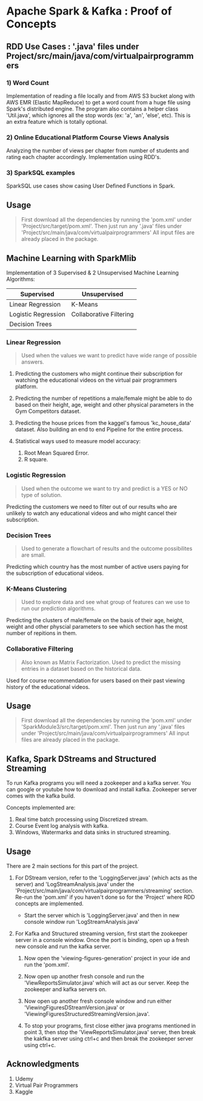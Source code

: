 # Apache Spark & Kafka : Proof of Concepts
## RDD Use Cases : '.java' files under Project/src/main/java/com/virtualpairprogrammers
### 1) Word Count
Implementation of reading a file locally and from AWS S3 bucket along with AWS EMR (Elastic MapReduce) to get a word count from a huge file using Spark's distributed engine. The program also contains a helper class 'Util.java', which ignores all the stop words (ex: 'a', 'an', 'else', etc). This is an extra feature which is totally optional.

### 2) Online Educational Platform Course Views Analysis
Analyzing the number of views per chapter from number of students and rating each chapter accordingly. Implementation using RDD's.

### 3) SparkSQL examples
SparkSQL use cases show casing User Defined Functions in Spark.

Usage
-----    
> First download all the dependencies by running the 'pom.xml' under 'Project/src/target/pom.xml'.
> Then just run any '.java' files under 'Project/src/main/java/com/virtualpairprogrammers'
> All input files are already placed in the package.

## Machine Learning with SparkMlib
Implementation of 3 Supervised & 2 Unsupervised Machine Learning Algorithms:

Supervised          | Unsupervised
--------------------| --------------------------
Linear Regression   | K-Means
Logistic Regression | Collaborative Filtering
Decision Trees      |

### Linear Regression
> Used when the values we want to predict have wide range of possible answers. 

1. Predicting the customers who might continue their subscription for watching the educational videos on the virtual pair programmers platform.

2. Predicting the number of repetitions a male/female might be able to do based on their height, age, weight and other physical parameters in the Gym Competitors dataset.

3. Predicting the house prices from the kaggel's famous 'kc_house_data' dataset. Also building an end to end Pipeline for the entire process.

4. Statistical ways used to measure model accuracy:
	1. Root Mean Squared Error.
	2. R square.

### Logistic Regression
> Used when the outcome we want to try and predict is a YES or NO type of solution.

Predicting the customers we need to filter out of our results who are unlikely to watch any educational videos and who might cancel their subscription.

### Decision Trees
> Used to generate a flowchart of results and the outcome possibilites are small.

Predicting which country has the most number of active users paying for the subscription of educational videos.

### K-Means Clustering
> Used to explore data and see what group of features can we use to run our prediction algorithms.

Predicting the clusters of male/female on the basis of their age, height, weight and other physcial parameters to see which section has the most number of repitions in them.

### Collaborative Filtering
> Also known as Matrix Factorization. Used to predict the missing entries in a dataset based on the historical data.

Used for course recommendation for users based on their past viewing history of the educational videos.

Usage
-----    
> First download all the dependencies by running the 'pom.xml' under 'SparkModule3/src/target/pom.xml'.
> Then just run any '.java' files under 'Project/src/main/java/com/virtualpairprogrammers'
> All input files are already placed in the package.

## Kafka, Spark DStreams and Structured Streaming
To run Kafka programs you will need a zookeeper and a kafka server. You can google or youtube how to download and install kafka. Zookeeper server comes with the kafka build.

Concepts implemented are:
1. Real time batch processing using Discretized stream.
2. Course Event log analysis with kafka.
3. Windows, Watermarks and data sinks in structured streaming.

Usage
-----    
There are 2 main sections for this part of the project.
1. For DStream version, refer to the 'LoggingServer.java' (which acts as the server) and 'LogStreamAnalysis.java' under the 'Project/src/main/java/com/virtualpairprogrammers/streaming' section. Re-run the 'pom.xml' if you haven't done so for the 'Project' where RDD concepts are implemented.
	
	* Start the server which is 'LoggingServer.java' and then in new console window run 'LogStreamAnalysis.java'

2. For Kafka and Structured streaming version, first start the zookeeper server in a console window. Once the port is binding, open up a fresh new console and run the kafka server. 

	1. Now open the 'viewing-figures-generation' project in your ide and run the 'pom.xml'.

	2. Now open up another fresh console and run the 'ViewReportsSimulator.java' which will act as our server. Keep the zookeeper and kafka servers on.

	3. Now open up another fresh console window and run either 'ViewingFiguresDStreamVersion.java' or 'ViewingFiguresStructuredStreamingVersion.java'.

	4. To stop your programs, first close either java programs mentioned in point 3, then stop the 'ViewReportsSimulator.java' server, then break the kakfka server using ctrl+c and then break the zookeeper server using ctrl+c.
    
## Acknowledgments
1. Udemy
2. Virtual Pair Programmers
3. Kaggle
